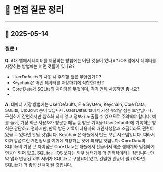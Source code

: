# 📝 면접 질문 정리

---

## 📅 2025-05-14

### 질문 1
**Q.** iOS 앱에서 데이터를 저장하는 방법에는 어떤 것들이 있나요?
iOS 앱에서 데이터를 저장하는 방법에는 어떤 것들이 있나요?
- UserDefaults의 사용 시 주의할 점은 무엇인가요?
- Keychain은 어떤 데이터를 저장하기에 적합한가요?
- Core Data와 SQLite의 차이점은 무엇이며, 각각 언제 사용하면 좋나요?
- 
**A.** 
데이터 저장 방법에는 UserDefaults, File System, Keychain, Core Data, SQLite, CloudKit 등이 있습니다.
UserDefaults에서 가장 주의할 점은 보안입니다. 구현하기 간편하지만 암호화 되지 않고 정보가 노출될 수 있으므로 주의해야 합니다. 예를 들어, 가장 최근 사용자가 방문한 메뉴 등 방문 기록을 UserDefaults에 기록하는 방식은 간단하고 편하지만, 만약 방문 기록이 사용자의 개인사생활과 조금이라도 관련이 있을 수 있다면 안될 것입니다.
Keychain은 애플에서 만든 보안 시스템입니다. 따라서 아까 말씀드린 개인정보를 여기에 저장하는 것이 최적일 것입니다.
Core Data와 SQLite의 가장 큰 차이점은 Core Data는 애플에서 만들어서 애플 생태계와 밀접하게 연동이 되어 있고, SQLite는 iOS 보다는 외부 생태계에 더 친화적이라는 점입니다. 만약 앱과 연동된 외부 서버가 SQLite로 구성되어 있고, 긴밀한 연동이 필요하다면 SQLite가 더 좋은 선택이 될 것입니다.
